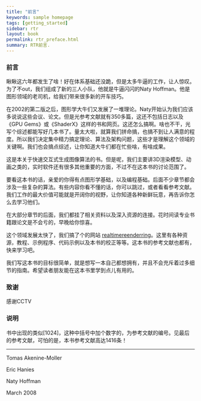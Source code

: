 ```yaml
---
title: "前言"
keywords: sample homepage
tags: [getting_started]
sidebar: rtr
layout: book
permalink: rtr_preface.html
summary: RTR前言.
---
```


### 前言

瞅瞅这六年都发生了啥！好在体系基础还没跪，但是太多牛逼的工作，让人惊叹。为了不out，我们组成了新的三人小队，他就是牛逼闪闪的Naty Hoffman。他是图形领域的老司机，给我们带来很多新的开车技巧。

在2002的第二版之后，图形学大牛们又发展了一堆理论。Naty开始认为我们应该多说说这些会议、论文。但是光参考文献就有350多篇，这还不包括日志以及《GPU Gems》或《ShaderX》这样的书和网页。这还怎么搞啊。啥也不干，光写个综述都能写好几本书了。量太大啦，就算我们拼命搞，也搞不到让人满意的程度。所以我们决定集中精力搞定理论、算法及架构问题，这些才是理解这个领域的关键啊。我们也会搞点综述，让你知道大牛们都在忙些啥，有啥成果。

这是本关于快速交互式生成图像算法的书。但是呢，我们主要讲3D渲染模型、动画之类的，实时软件还有很多其他重要的方面，不过不在这本书的讨论范围了。

要看这本书的话，亲爱的你得有点图形学基础，以及编程基础。后面不少章节都会涉及一些复杂的算法。有些内容你看不懂的话，你可以跳过，或者看看参考文献。我们工作的最大价值可能就是开阔你的视野，让你知道各种新鲜玩意，再告诉你怎么去学习他们。

在大部分章节的后面，我们都挂了相关资料以及深入资源的连接。花时间读专业书籍跟论文是不会亏的，早晚给你惊喜。

这个领域发展太快了，我们搞了个的网站 [realtimereenderring](http://www.realtimerendering.com)。这里有各种资源，教程、示例程序、代码示例以及本书的校正等等。这本书的参考文献也都有，快来学习吧。

我们写这本书的目标很简单，就是想写一本自己都想拥有，并且不会充斥着过多细节的指南。希望读者朋友能在这本书里学到点儿有用的。


### 致谢
感谢CCTV

### 说明
书中出现的类似[1024]，这种中括号中加个数字的，为参考文献的编号。见最后的参考文献，可怕的是，本书参考文献高达1416条！ 


------
Tomas Akenine-Moller

Eric Hanies

Naty Hoffman

March 2008
